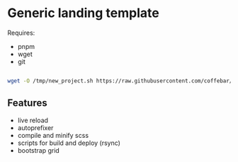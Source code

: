 # Generic landing template

Requires:

- pnpm
- wget
- git

```sh

wget -O /tmp/new_project.sh https://raw.githubusercontent.com/coffebar/landing_template/master/new_project.sh && /bin/sh /tmp/new_project.sh LandingPage

```

## Features

- live reload
- autoprefixer
- compile and minify scss
- scripts for build and deploy (rsync)
- bootstrap grid

